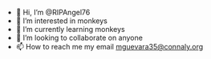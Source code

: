 - 👋 Hi, I’m @RIPAngel76
- 👀 I’m interested in monkeys
- 🌱 I’m currently learning monkeys
- 💞️ I’m looking to collaborate on anyone
- 📫 How to reach me my email mguevara35@connaly.org

<!---
RIPAngel76/RIPAngel76 is a ✨ special ✨ repository because its `README.md` (this file) appears on your GitHub profile.
You can click the Preview link to take a look at your changes.
--->

